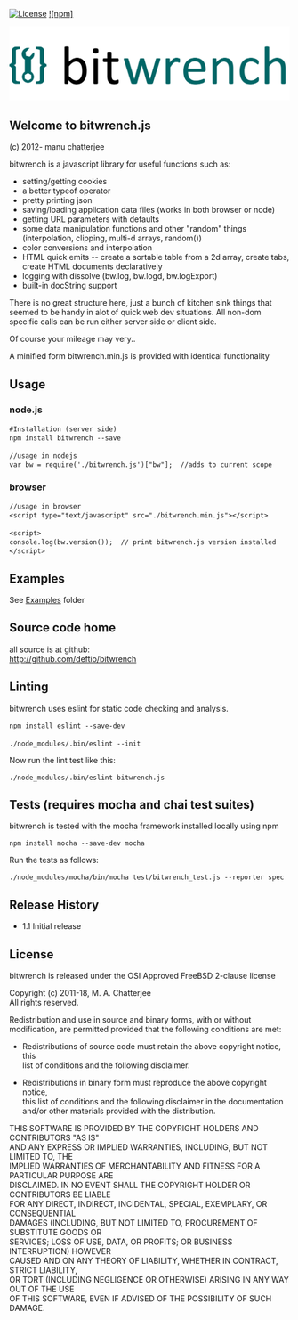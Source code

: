 [![License](https://img.shields.io/badge/License-BSD%202--Clause-blue.svg)](https://opensource.org/licenses/BSD-2-Clause)
[![npm]](https://img.shields.io/npm/v/:package.svg)

![bitwrench](./images/bitwrench-thick-logo.png)

## Welcome to bitwrench.js 

(c) 2012- manu chatterjee 

bitwrench is a javascript library for useful functions such as:

* setting/getting cookies   
* a better typeof operator  
* pretty printing json
* saving/loading application data files (works in both browser or node)
* getting URL parameters with defaults
* some data manipulation functions and other "random" things (interpolation, clipping, multi-d arrays, random())
* color conversions and interpolation
* HTML quick emits -- create a sortable table from a 2d array, create tabs, create HTML documents declaratively
* logging with dissolve (bw.log, bw.logd, bw.logExport)
* built-in docString support


There is no great structure here, just a bunch of kitchen sink things that seemed to be handy in alot of quick web dev situations.    All non-dom specific calls can be run either server side or client side.

Of course your mileage may very..

A minified form bitwrench.min.js is provided with identical functionality

## Usage 

### node.js
```
#Installation (server side)  
npm install bitwrench --save 

//usage in nodejs
var bw = require('./bitwrench.js')["bw"];  //adds to current scope

```

### browser

```
//usage in browser
<script type="text/javascript" src="./bitwrench.min.js"></script>

<script>
console.log(bw.version());  // print bitwrench.js version installed
</script>
```
 
    
## Examples
See [Examples](./examples) folder

## Source code home  
all source is at github:  
http://github.com/deftio/bitwrench  


## Linting 
bitwrench uses eslint for static code checking and analysis.

```
npm install eslint --save-dev

./node_modules/.bin/eslint --init

```
Now run the lint test like this:
```
./node_modules/.bin/eslint bitwrench.js   
```

## Tests  (requires mocha and chai test suites)  
bitwrench is tested with the mocha framework installed locally using npm

```
npm install mocha --save-dev mocha

```

Run the tests as follows:
```
./node_modules/mocha/bin/mocha test/bitwrench_test.js --reporter spec

```

## Release History  
* 1.1 Initial release  
  
## License  
bitwrench is released under the OSI Approved FreeBSD 2-clause license  

Copyright (c) 2011-18, M. A. Chatterjee <deftio at deftio dot com>  
All rights reserved.  
  
Redistribution and use in source and binary forms, with or without  
modification, are permitted provided that the following conditions are met:  
  
* Redistributions of source code must retain the above copyright notice, this  
  list of conditions and the following disclaimer.  

* Redistributions in binary form must reproduce the above copyright notice,  
  this list of conditions and the following disclaimer in the documentation  
  and/or other materials provided with the distribution.  

THIS SOFTWARE IS PROVIDED BY THE COPYRIGHT HOLDERS AND CONTRIBUTORS "AS IS"  
AND ANY EXPRESS OR IMPLIED WARRANTIES, INCLUDING, BUT NOT LIMITED TO, THE  
IMPLIED WARRANTIES OF MERCHANTABILITY AND FITNESS FOR A PARTICULAR PURPOSE ARE  
DISCLAIMED. IN NO EVENT SHALL THE COPYRIGHT HOLDER OR CONTRIBUTORS BE LIABLE  
FOR ANY DIRECT, INDIRECT, INCIDENTAL, SPECIAL, EXEMPLARY, OR CONSEQUENTIAL  
DAMAGES (INCLUDING, BUT NOT LIMITED TO, PROCUREMENT OF SUBSTITUTE GOODS OR  
SERVICES; LOSS OF USE, DATA, OR PROFITS; OR BUSINESS INTERRUPTION) HOWEVER  
CAUSED AND ON ANY THEORY OF LIABILITY, WHETHER IN CONTRACT, STRICT LIABILITY,  
OR TORT (INCLUDING NEGLIGENCE OR OTHERWISE) ARISING IN ANY WAY OUT OF THE USE  
OF THIS SOFTWARE, EVEN IF ADVISED OF THE POSSIBILITY OF SUCH DAMAGE.  




